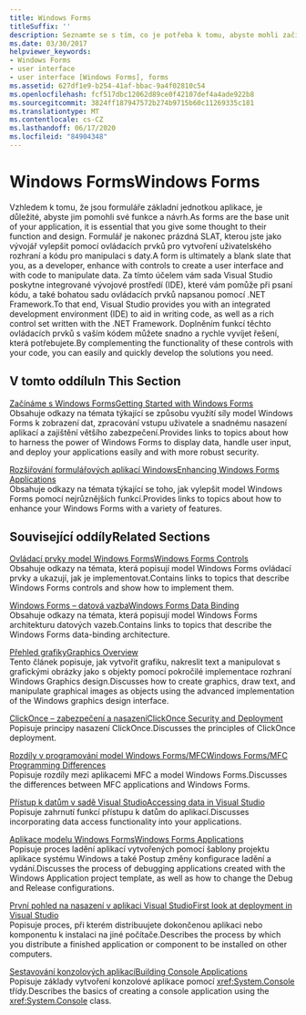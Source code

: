 ```yaml
---
title: Windows Forms
titleSuffix: ''
description: Seznamte se s tím, co je potřeba k tomu, abyste mohli začít model Windows Forms a vylepšili model Windows Forms aplikace.
ms.date: 03/30/2017
helpviewer_keywords:
- Windows Forms
- user interface
- user interface [Windows Forms], forms
ms.assetid: 627df1e9-b254-41af-bbac-9a4f02810c54
ms.openlocfilehash: fcf517dbc12062d89ce0f42107def4a4ade922b8
ms.sourcegitcommit: 3824ff187947572b274b9715b60c11269335c181
ms.translationtype: MT
ms.contentlocale: cs-CZ
ms.lasthandoff: 06/17/2020
ms.locfileid: "84904348"
---
```

# <a name="windows-forms"></a><span data-ttu-id="5de32-103">Windows Forms</span><span class="sxs-lookup"><span data-stu-id="5de32-103">Windows Forms</span></span>
<span data-ttu-id="5de32-104">Vzhledem k tomu, že jsou formuláře základní jednotkou aplikace, je důležité, abyste jim pomohli své funkce a návrh.</span><span class="sxs-lookup"><span data-stu-id="5de32-104">As forms are the base unit of your application, it is essential that you give some thought to their function and design.</span></span> <span data-ttu-id="5de32-105">Formulář je nakonec prázdná SLAT, kterou jste jako vývojář vylepšit pomocí ovládacích prvků pro vytvoření uživatelského rozhraní a kódu pro manipulaci s daty.</span><span class="sxs-lookup"><span data-stu-id="5de32-105">A form is ultimately a blank slate that you, as a developer, enhance with controls to create a user interface and with code to manipulate data.</span></span> <span data-ttu-id="5de32-106">Za tímto účelem vám sada Visual Studio poskytne integrované vývojové prostředí (IDE), které vám pomůže při psaní kódu, a také bohatou sadu ovládacích prvků napsanou pomocí .NET Framework.</span><span class="sxs-lookup"><span data-stu-id="5de32-106">To that end, Visual Studio provides you with an integrated development environment (IDE) to aid in writing code, as well as a rich control set written with the .NET Framework.</span></span> <span data-ttu-id="5de32-107">Doplněním funkcí těchto ovládacích prvků s vaším kódem můžete snadno a rychle vyvíjet řešení, která potřebujete.</span><span class="sxs-lookup"><span data-stu-id="5de32-107">By complementing the functionality of these controls with your code, you can easily and quickly develop the solutions you need.</span></span>  
  
## <a name="in-this-section"></a><span data-ttu-id="5de32-108">V tomto oddílu</span><span class="sxs-lookup"><span data-stu-id="5de32-108">In This Section</span></span>  
 [<span data-ttu-id="5de32-109">Začínáme s Windows Forms</span><span class="sxs-lookup"><span data-stu-id="5de32-109">Getting Started with Windows Forms</span></span>](getting-started-with-windows-forms.md)  
 <span data-ttu-id="5de32-110">Obsahuje odkazy na témata týkající se způsobu využití síly model Windows Forms k zobrazení dat, zpracování vstupu uživatele a snadnému nasazení aplikací a zajištění většího zabezpečení.</span><span class="sxs-lookup"><span data-stu-id="5de32-110">Provides links to topics about how to harness the power of Windows Forms to display data, handle user input, and deploy your applications easily and with more robust security.</span></span>  
  
 [<span data-ttu-id="5de32-111">Rozšiřování formulářových aplikací Windows</span><span class="sxs-lookup"><span data-stu-id="5de32-111">Enhancing Windows Forms Applications</span></span>](./advanced/index.md)  
 <span data-ttu-id="5de32-112">Obsahuje odkazy na témata týkající se toho, jak vylepšit model Windows Forms pomocí nejrůznějších funkcí.</span><span class="sxs-lookup"><span data-stu-id="5de32-112">Provides links to topics about how to enhance your Windows Forms with a variety of features.</span></span>  
  
## <a name="related-sections"></a><span data-ttu-id="5de32-113">Související oddíly</span><span class="sxs-lookup"><span data-stu-id="5de32-113">Related Sections</span></span>  
 [<span data-ttu-id="5de32-114">Ovládací prvky model Windows Forms</span><span class="sxs-lookup"><span data-stu-id="5de32-114">Windows Forms Controls</span></span>](./controls/index.md)  
 <span data-ttu-id="5de32-115">Obsahuje odkazy na témata, která popisují model Windows Forms ovládací prvky a ukazují, jak je implementovat.</span><span class="sxs-lookup"><span data-stu-id="5de32-115">Contains links to topics that describe Windows Forms controls and show how to implement them.</span></span>  
  
 [<span data-ttu-id="5de32-116">Windows Forms – datová vazba</span><span class="sxs-lookup"><span data-stu-id="5de32-116">Windows Forms Data Binding</span></span>](windows-forms-data-binding.md)  
 <span data-ttu-id="5de32-117">Obsahuje odkazy na témata, která popisují model Windows Forms architekturu datových vazeb.</span><span class="sxs-lookup"><span data-stu-id="5de32-117">Contains links to topics that describe the Windows Forms data-binding architecture.</span></span>  
  
 [<span data-ttu-id="5de32-118">Přehled grafiky</span><span class="sxs-lookup"><span data-stu-id="5de32-118">Graphics Overview</span></span>](./advanced/graphics-overview-windows-forms.md)  
 <span data-ttu-id="5de32-119">Tento článek popisuje, jak vytvořit grafiku, nakreslit text a manipulovat s grafickými obrázky jako s objekty pomocí pokročilé implementace rozhraní Windows Graphics design.</span><span class="sxs-lookup"><span data-stu-id="5de32-119">Discusses how to create graphics, draw text, and manipulate graphical images as objects using the advanced implementation of the Windows graphics design interface.</span></span>  
  
 [<span data-ttu-id="5de32-120">ClickOnce – zabezpečení a nasazení</span><span class="sxs-lookup"><span data-stu-id="5de32-120">ClickOnce Security and Deployment</span></span>](/visualstudio/deployment/clickonce-security-and-deployment)  
 <span data-ttu-id="5de32-121">Popisuje principy nasazení ClickOnce.</span><span class="sxs-lookup"><span data-stu-id="5de32-121">Discusses the principles of ClickOnce deployment.</span></span>  
  
 [<span data-ttu-id="5de32-122">Rozdíly v programování model Windows Forms/MFC</span><span class="sxs-lookup"><span data-stu-id="5de32-122">Windows Forms/MFC Programming Differences</span></span>](/cpp/dotnet/windows-forms-mfc-programming-differences)  
 <span data-ttu-id="5de32-123">Popisuje rozdíly mezi aplikacemi MFC a model Windows Forms.</span><span class="sxs-lookup"><span data-stu-id="5de32-123">Discusses the differences between MFC applications and Windows Forms.</span></span>  
  
 [<span data-ttu-id="5de32-124">Přístup k datům v sadě Visual Studio</span><span class="sxs-lookup"><span data-stu-id="5de32-124">Accessing data in Visual Studio</span></span>](/visualstudio/data-tools/accessing-data-in-visual-studio)  
 <span data-ttu-id="5de32-125">Popisuje zahrnutí funkcí přístupu k datům do aplikací.</span><span class="sxs-lookup"><span data-stu-id="5de32-125">Discusses incorporating data access functionality into your applications.</span></span>  
  
 [<span data-ttu-id="5de32-126">Aplikace modelu Windows Forms</span><span class="sxs-lookup"><span data-stu-id="5de32-126">Windows Forms Applications</span></span>](/visualstudio/debugger/debugging-preparation-windows-forms-applications)  
 <span data-ttu-id="5de32-127">Popisuje proces ladění aplikací vytvořených pomocí šablony projektu aplikace systému Windows a také Postup změny konfigurace ladění a vydání.</span><span class="sxs-lookup"><span data-stu-id="5de32-127">Discusses the process of debugging applications created with the Windows Application project template, as well as how to change the Debug and Release configurations.</span></span>  
  
 [<span data-ttu-id="5de32-128">První pohled na nasazení v aplikaci Visual Studio</span><span class="sxs-lookup"><span data-stu-id="5de32-128">First look at deployment in Visual Studio</span></span>](/visualstudio/deployment/deploying-applications-services-and-components)  
 <span data-ttu-id="5de32-129">Popisuje proces, při kterém distribuujete dokončenou aplikaci nebo komponentu k instalaci na jiné počítače.</span><span class="sxs-lookup"><span data-stu-id="5de32-129">Describes the process by which you distribute a finished application or component to be installed on other computers.</span></span>  
  
 [<span data-ttu-id="5de32-130">Sestavování konzolových aplikací</span><span class="sxs-lookup"><span data-stu-id="5de32-130">Building Console Applications</span></span>](../../standard/building-console-apps.md)  
 <span data-ttu-id="5de32-131">Popisuje základy vytvoření konzolové aplikace pomocí <xref:System.Console> třídy.</span><span class="sxs-lookup"><span data-stu-id="5de32-131">Describes the basics of creating a console application using the <xref:System.Console> class.</span></span>
